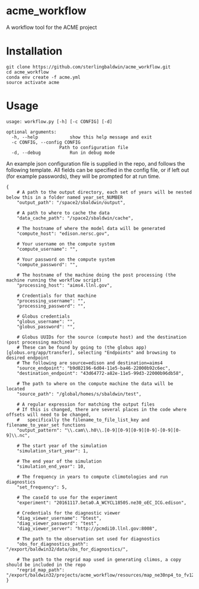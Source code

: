# acme_workflow
A workflow tool for the ACME project

# Installation

    git clone https://github.com/sterlingbaldwin/acme_workflow.git
    cd acme_workflow
    conda env create -f acme.yml
    source activate acme


# Usage

    usage: workflow.py [-h] [-c CONFIG] [-d]

    optional arguments:
      -h, --help            show this help message and exit
      -c CONFIG, --config CONFIG
                        Path to configuration file
      -d, --debug           Run in debug mode


An example json configuration file is supplied in the repo, and follows the following template.
All fields can be specified in the config file, or if left out (for example passwords), they will be prompted for at run time.

    {
        # A path to the output directory, each set of years will be nested below this in a folder named year_set_NUMBER
        "output_path": "/space2/sbaldwin/output",

        # A path to where to cache the data
        "data_cache_path": "/space2/sbaldwin/cache",

        # The hostname of where the model data will be generated
        "compute_host": "edison.nersc.gov",

        # Your username on the compute system
        "compute_username": "",

        # Your password on the compute system 
        "compute_password": "",

        # The hostname of the machine doing the post processing (the machine running the workflow script)
        "processing_host": "aims4.llnl.gov",

        # Credentials for that machine
        "processing_username": "",
        "processing_password": "",

        # Globus credentials
        "globus_username": "",
        "globus_password": "",

        # Globus UUIDs for the source (compute host) and the destination (post processing machine)
        # These can be found by going to (the globus app)[globus.org/app/transfer], selecting "Endpoints" and browsing to desired endpoint
        # The following are source=edison and destination=aims4
        "source_endpoint": "b9d02196-6d04-11e5-ba46-22000b92c6ec",
        "destination_endpoint": "43d64772-a82e-11e5-99d3-22000b96db58",

        # The path to where on the compute machine the data will be located
        "source_path": "/global/homes/s/sbaldwin/test",

        # A regular expression for matching the output files
        # If this is changed, there are several places in the code where offsets will need to be changed,
        #   specifically the filename_to_file_list_key and filename_to_year_set functions
        "output_pattern": "\\.cam\\.h0\\.[0-9][0-9][0-9][0-9]-[0-9][0-9]\\.nc",

        # The start year of the simulation
        "simulation_start_year": 1,

        # The end year of the simulation
        "simulation_end_year": 10,

        # The frequency in years to compute climotologies and run diagnostics
        "set_frequency": 5,

        # The caseId to use for the experiment
        "experiment": "20161117.beta0.A_WCYCL1850S.ne30_oEC_ICG.edison",

        # Credentials for the diagnostic viewer
        "diag_viewer_username": "btest",
        "diag_viewer_password": "test",
        "diag_viewer_server": "http://pcmdi10.llnl.gov:8008",

        # The path to the observation set used for diagnostics
        "obs_for_diagnostics_path": "/export/baldwin32/data/obs_for_diagnostics/",

        # The path to the regrid map used in generating climos, a copy should be included in the repo
        "regrid_map_path": "/export/baldwin32/projects/acme_workflow/resources/map_ne30np4_to_fv129x256_aave.20150901.nc"
    }